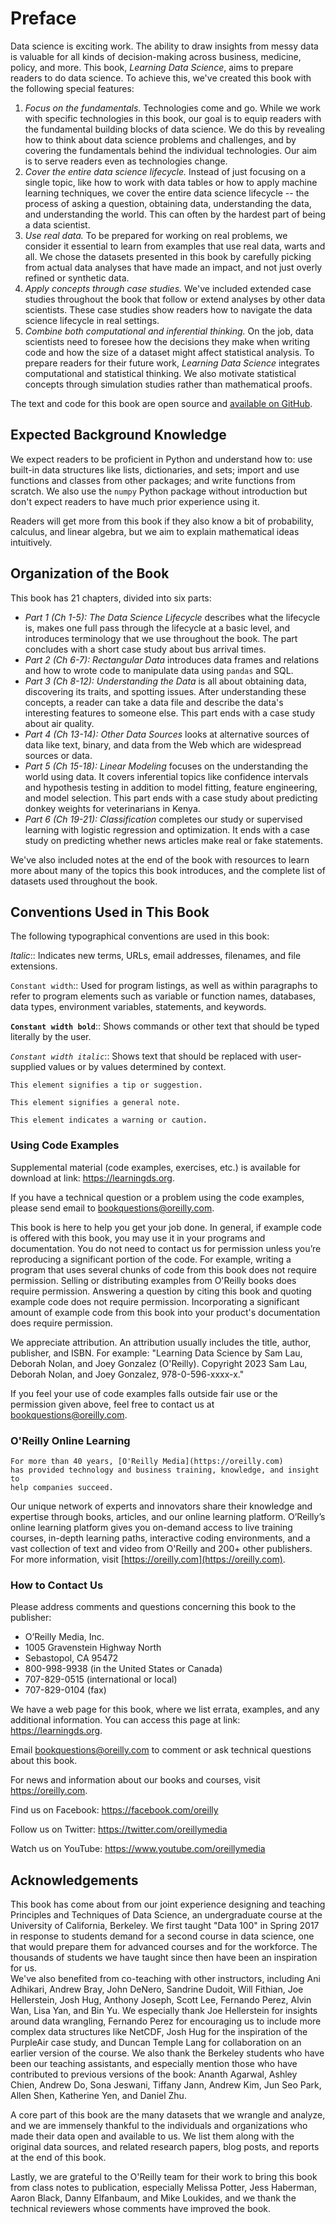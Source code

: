 # Preface

Data science is exciting work. The ability to draw insights from messy data
is valuable for all kinds of decision-making across business, medicine, policy, and
more. This book, _Learning Data Science_, aims to prepare readers to do data
science. To achieve this, we've created this book with the following special features:

1. _Focus on the fundamentals._ Technologies come and go. While we work with specific
   technologies in this book, our goal is to equip readers
   with the fundamental building blocks of data science. We do this by revealing 
   how to think about data science problems and challenges, and by covering the fundamentals behind the individual technologies.  Our aim is to serve readers even as technologies change.
1. _Cover the entire data science lifecycle._ Instead of just focusing on
   a single topic, like how to work with data tables or how to apply machine learning techniques, we cover
   the entire data science lifecycle -- the process of asking a question,
   obtaining data, understanding the data, and understanding the world. This can often by the hardest part of being a data scientist.
1. _Use real data._ To be prepared for working on real problems, we consider
   it essential to learn from examples that use real data, warts and all. We chose the datasets presented in this book by carefully picking from actual data analyses that have made an impact, and not just overly refined or synthetic data.
1. _Apply concepts through case studies._ We've included extended case
   studies throughout the book that follow or extend analyses by other
   data scientists. These case studies show readers how to navigate the data science lifecycle in real settings.
1. _Combine both computational and inferential thinking._ On the job, data scientists
   need to foresee how the decisions they make when writing code and how the size of a 
   dataset might affect statistical analysis. To prepare readers for their future work,
   _Learning Data Science_ integrates computational and statistical thinking. We
   also motivate statistical concepts through simulation studies rather than
   mathematical proofs.

The text and code for this book are open source and [available on
GitHub][github].

[github]: https://github.com/DS-100/textbook/

## Expected Background Knowledge

We expect readers to be proficient in Python and understand how to: use
built-in data structures like lists, dictionaries, and sets; import and use
functions and classes from other packages; and write functions from scratch. We
also use the `numpy` Python package without introduction but don't expect
readers to have much prior experience using it.

Readers will get more from this book if they also know a bit of probability,
calculus, and linear algebra, but we aim to explain mathematical ideas
intuitively.

## Organization of the Book

This book has 21 chapters, divided into six parts:

- _Part 1 (Ch 1-5): The Data Science Lifecycle_ describes what the
  lifecycle is, makes one full pass through the lifecycle at a basic level, and
  introduces terminology that we use throughout the book. The part concludes
  with a short case study about bus arrival times.
- _Part 2 (Ch 6-7): Rectangular Data_ introduces data frames and
  relations and how to wrote code to manipulate data using `pandas` and SQL.
- _Part 3 (Ch 8-12): Understanding the Data_ is all about obtaining data,
  discovering its traits, and spotting issues. After understanding these
  concepts, a reader can take a data file and describe the data's
  interesting features to someone else. This part ends with a case study
  about air quality.
- _Part 4 (Ch 13-14): Other Data Sources_ looks at alternative sources of
  data like text, binary, and data from the Web which are widespread sources or data.
- _Part 5 (Ch 15-18): Linear Modeling_ focuses on the understanding the world
  using data. It covers inferential topics like confidence intervals and
  hypothesis testing in addition to model fitting, feature engineering, and model selection.
  This part ends with a case study about predicting donkey weights for
  veterinarians in Kenya.
- _Part 6 (Ch 19-21): Classification_ completes our study or supervised
  learning with logistic regression and optimization. It ends with a case
  study on predicting whether news articles make real or fake statements.

We've also included notes at the end of the book with resources to learn more
about many of the topics this book introduces, and the complete list of datasets used throughout the book.

## Conventions Used in This Book

The following typographical conventions are used in this book:

_Italic_:: Indicates new terms, URLs, email addresses, filenames, and file
extensions.

`Constant width`:: Used for program listings, as well as within paragraphs to
refer to program elements such as variable or function names, databases, data
types, environment variables, statements, and keywords.

**`Constant width bold`**:: Shows commands or other text that should be typed
literally by the user.

_`Constant width italic`_:: Shows text that should be replaced with
user-supplied values or by values determined by context.

```{tip}
This element signifies a tip or suggestion.
```

```{note}
This element signifies a general note.
```

```{warning}
This element indicates a warning or caution.
```

### Using Code Examples

Supplemental material (code examples, exercises, etc.) is available for
download at link: https://learningds.org.

If you have a technical question or a problem using the code examples, please
send email to bookquestions@oreilly.com.

This book is here to help you get your job done. In general, if example code is
offered with this book, you may use it in your programs and documentation. You
do not need to contact us for permission unless you’re reproducing a
significant portion of the code. For example, writing a program that uses
several chunks of code from this book does not require permission. Selling or
distributing examples from O'Reilly books does require permission. Answering a
question by citing this book and quoting example code does not require
permission. Incorporating a significant amount of example code from this book
into your product's documentation does require permission.

We appreciate attribution. An attribution
usually includes the title, author, publisher, and ISBN. For example: "Learning
Data Science by Sam Lau, Deborah Nolan, and Joey Gonzalez (O'Reilly). Copyright
2023 Sam Lau, Deborah Nolan, and Joey Gonzalez, 978-0-596-xxxx-x."

If you feel your use of code examples falls outside fair use or the permission
given above, feel free to contact us at bookquestions@oreilly.com.

### O'Reilly Online Learning

```{note}
For more than 40 years, [O'Reilly Media](https://oreilly.com)
has provided technology and business training, knowledge, and insight to
help companies succeed.
```

Our unique network of experts and innovators share their knowledge and
expertise through books, articles, and our online learning platform. O’Reilly’s
online learning platform gives you on-demand access to live training courses,
in-depth learning paths, interactive coding environments, and a vast collection
of text and video from O'Reilly and 200+ other publishers. For more
information, visit [https://oreilly.com](https://oreilly.com).

### How to Contact Us

Please address comments and questions concerning this book to the publisher:

<ul class="simplelist">
  <li>O’Reilly Media, Inc.</li>
  <li>1005 Gravenstein Highway North</li>
  <li>Sebastopol, CA 95472</li>
  <li>800-998-9938 (in the United States or Canada)</li>
  <li>707-829-0515 (international or local)</li>
  <li>707-829-0104 (fax)</li>
</ul>

We have a web page for this book, where we list errata, examples, and any
additional information. You can access this page at
link: https://learningds.org.

Email bookquestions@oreilly.com to comment or ask technical questions about
this book.

For news and information about our books and courses, visit https://oreilly.com.

Find us on Facebook: https://facebook.com/oreilly

Follow us on Twitter: https://twitter.com/oreillymedia

Watch us on YouTube: https://www.youtube.com/oreillymedia

## Acknowledgements

This book has come about from our joint experience designing and teaching Principles and Techniques of Data Science, an undergraduate
course at the University of California, Berkeley. We first taught "Data 100" in Spring 2017 in response to students demand for a second course in data science, one that would prepare them for advanced courses and for the workforce. The thousands of students  we have taught since then have been an inspiration for us.  
We've also benefited from co-teaching with other instructors, including Ani Adhikari, Andrew Bray, John DeNero, Sandrine Dudoit, Will Fithian, Joe Hellerstein, Josh Hug, Anthony Joseph, Scott Lee, Fernando Perez, Alvin Wan, Lisa Yan, and Bin Yu. We especially thank Joe Hellerstein for insights around data wrangling, Fernando Perez for encouraging us to include more complex data structures like NetCDF, Josh Hug for the inspiration of the PurpleAir case study, and Duncan Temple Lang for collaboration on an earlier version of the course. We also
thank the Berkeley students who have been our teaching assistants, and especially mention those who have contributed to previous versions of the
book: Ananth Agarwal, Ashley Chien, Andrew Do, Sona Jeswani, Tiffany Jann,
Andrew Kim, Jun Seo Park, Allen Shen, Katherine Yen, and Daniel Zhu.

A core part of this book are the many datasets that we wrangle and analyze, and we are immensely thankful to the individuals and organizations who made their data open and available to us. We list them along with the original data sources, and related research papers, blog posts, and reports at the end of this book. 

Lastly, we are grateful to the O'Reilly team for their work to bring this book from class notes to publication, especially Melissa Potter, Jess Haberman, Aaron Black, Danny
Elfanbaum, and Mike Loukides, and we thank the technical reviewers whose comments have improved the book.
